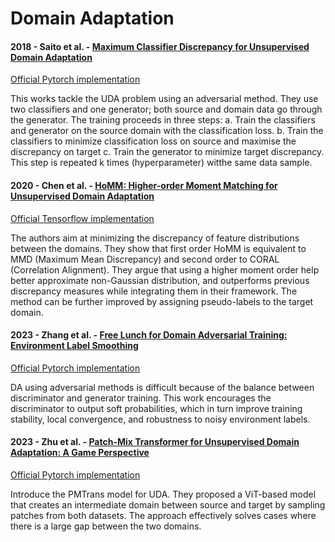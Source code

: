 # Domain Adaptation


#### 2018 - Saito et al. - [Maximum Classifier Discrepancy for Unsupervised Domain Adaptation](https://arxiv.org/abs/1712.02560)

[Official Pytorch implementation](https://github.com/mil-tokyo/MCD_DA/tree/master/classification)

This works tackle the UDA problem using an adversarial method. They use two classifiers and one generator; both source and domain data go through the generator.
The training proceeds in three steps:
a. Train the classifiers and generator on the source domain with the classification loss.
b. Train the classifiers to minimize classification loss on source and maximise the discrepancy on target
c. Train the generator to minimize target discrepancy. This step is repeated k times (hyperparameter) witthe same data sample.


#### 2020 - Chen et al. - [HoMM: Higher-order Moment Matching for Unsupervised Domain Adaptation](https://arxiv.org/abs/1912.11976)

[Official Tensorflow implementation](https://github.com/chenchao666/HoMM-Master)

The authors aim at minimizing the discrepancy of feature distributions between the domains.
They show that first order HoMM is equivalent to MMD (Maximum Mean Discrepancy) and second order to CORAL (Correlation Alignment).
They argue that using a higher moment order help better approximate non-Gaussian distribution, and outperforms previous discrepancy measures while integrating them in their framework.
The method can be further improved by assigning pseudo-labels to the target domain.

#### 2023 - Zhang et al. - [Free Lunch for Domain Adversarial Training: Environment Label Smoothing](https://arxiv.org/abs/2302.00194v1)

[Official Pytorch implementation](https://github.com/yfzhang114/Environment-Label-Smoothing)

DA using adversarial methods is difficult because of the balance between discriminator and generator training. 
This work encourages the discriminator to output soft probabilities, which in turn improve training stability, local convergence, and robustness to noisy environment labels.


#### 2023 - Zhu et al. - [Patch-Mix Transformer for Unsupervised Domain Adaptation: A Game Perspective](https://arxiv.org/abs/2303.13434)

[Official Pytorch implementation](https://github.com/JinjingZhu/PMTrans)

Introduce the PMTrans model for UDA. They proposed a ViT-based model that creates an intermediate domain between source and target by sampling patches from both datasets.
The approach effectively solves cases where there is a large gap between the two domains.

